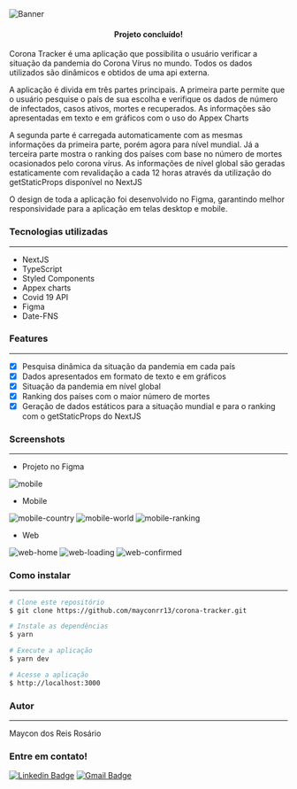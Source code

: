 <img alt="Banner" title="To-Do-Next" src="./public/banner.png" />

<h4 align="center"> 
	Projeto concluído! 
</h4>
<p align="left">Corona Tracker é uma aplicação que possibilita o usuário verificar a situação da pandemia do Corona Vírus no mundo. Todos os dados utilizados são dinâmicos e obtidos de uma api externa.</p>
<p>A aplicação é divida em três partes principais. A primeira parte permite que o usuário pesquise o país de sua escolha e verifique os dados de número de infectados, casos ativos, mortes e recuperados. As informações são apresentadas em texto e em gráficos com o uso do Appex Charts</p>
<p>A segunda parte é carregada automaticamente com as mesmas informações da primeira parte, porém agora para nível mundial. Já a terceira parte mostra o ranking dos países com base no número de mortes ocasionados pelo corona vírus. As informações de nível global são geradas estaticamente com revalidação a cada 12 horas através da utilização do getStaticProps disponível no NextJS</p>
<p>O design de toda a aplicação foi desenvolvido no Figma, garantindo melhor responsividade para a aplicação em telas desktop e mobile.</p>

### Tecnologias utilizadas
---

* NextJS
* TypeScript
* Styled Components
* Appex charts
* Covid 19 API
* Figma
* Date-FNS

### Features
---

- [x] Pesquisa dinâmica da situação da pandemia em cada país
- [x] Dados apresentados em formato de texto e em gráficos
- [x] Situação da pandemia em nível global
- [x] Ranking dos países com o maior número de mortes
- [x] Geração de dados estáticos para a situação mundial e para o ranking com o getStaticProps do NextJS

### Screenshots
---
* Projeto no Figma
<img alt="mobile" title="corona-tracker-mobile" src="./public/figma.png"/>

* Mobile
<img alt="mobile-country" title="corona-tracker-mobile" src="./public/mobile-country1.png"/>
<img alt="mobile-world" title="corona-tracker-mobile" src="./public/mobile-world1.png"/>
<img alt="mobile-ranking" title="corona-tracker-mobile" src="./public/mobile-ranking1.png"/>

* Web
<img alt="web-home" title="corona-tracker-web" src="./public/home1.png" />
<img alt="web-loading" title="corona-tracker-web" src="./public/loading1.png" />
<img alt="web-confirmed" title="corona-tracker-web" src="./public/confirmed1.png" />

### Como instalar
---

```bash
# Clone este repositório
$ git clone https://github.com/mayconrr13/corona-tracker.git

# Instale as dependências
$ yarn 

# Execute a aplicação
$ yarn dev

# Acesse a aplicação
$ http://localhost:3000
```

### Autor
---

Maycon dos Reis Rosário

### Entre em contato!

[![Linkedin Badge](https://img.shields.io/badge/-Maycon-blue?style=flat-square&logo=Linkedin&logoColor=white&link=https://www.linkedin.com/in/mayconreisrosario/)](https://www.linkedin.com/in/mayconreisrosario/) 
[![Gmail Badge](https://img.shields.io/badge/-mayconrr13@gmail.com-c14438?style=flat-square&logo=Gmail&logoColor=white&link=mailto:mayconrr13@gmail.com)](mailto:mayconrr13@gmail.com)
